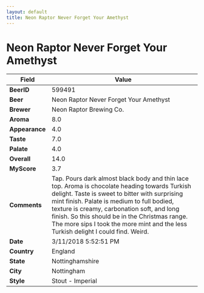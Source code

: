 ```yaml
---
layout: default
title: Neon Raptor Never Forget Your Amethyst
---
```


# Neon Raptor Never Forget Your Amethyst

| Field         | Value     |
|---------------|-----------|
| **BeerID** | 599491 |
| **Beer** | Neon Raptor Never Forget Your Amethyst |
| **Brewer** | Neon Raptor Brewing Co. |
| **Aroma** | 8.0 |
| **Appearance** | 4.0 |
| **Taste** | 7.0 |
| **Palate** | 4.0 |
| **Overall** | 14.0 |
| **MyScore** | 3.7 |
| **Comments** | Tap. Pours dark almost black body and thin lace top. Aroma is chocolate heading towards Turkish delight. Taste is sweet to bitter with surprising mint finish. Palate is medium to full bodied, texture is creamy, carbonation soft, and long finish. So this should be in the Christmas range. The more sips I took the more mint and the less Turkish delight I could find. Weird. |
| **Date** | 3/11/2018 5:52:51 PM |
| **Country** | England |
| **State** | Nottinghamshire |
| **City** | Nottingham |
| **Style** | Stout - Imperial |
